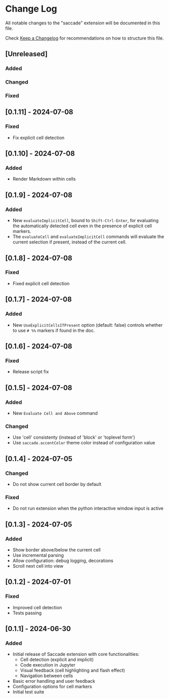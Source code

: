# Change Log

All notable changes to the "saccade" extension will be documented in this file.

Check [Keep a Changelog](http://keepachangelog.com/) for recommendations on how to structure this file.

## [Unreleased]

### Added

### Changed

### Fixed

## [0.1.11] - 2024-07-08

### Fixed

- Fix explicit cell detection

## [0.1.10] - 2024-07-08

### Added

- Render Markdown within cells

## [0.1.9] - 2024-07-08

### Added

- New `evaluateImplicitCell`, bound to `Shift-Ctrl-Enter`, for evaluating the automatically detected cell even in the presence of explicit cell markers.
- The `evaluateCell` and `evaluateImplicitCell` commands will evaluate the current selection if present, instead of the current cell.

## [0.1.8] - 2024-07-08

### Fixed

- Fixed explicit cell detection

## [0.1.7] - 2024-07-08

### Added

- New `UseExplicitCellsIfPresent` option (default: false) controls whether to use `# %%` markers if found in the doc.

## [0.1.6] - 2024-07-08

### Fixed

- Release script fix

## [0.1.5] - 2024-07-08

### Added

- New `Evaluate Cell and Above` command

### Changed

- Use 'cell' consistenty (instead of 'block' or 'toplevel form')
- Use `saccade.accentColor` theme color instead of configuration value

## [0.1.4] - 2024-07-05

### Changed

- Do not show current cell border by default

### Fixed

- Do not run extension when the python interactive window input is active

## [0.1.3] - 2024-07-05

### Added

- Show border above/below the current cell
- Use incremental parsing
- Allow configuration: debug logging, decorations
- Scroll next cell into view

## [0.1.2] - 2024-07-01

### Fixed

- Improved cell detection
- Tests passing

## [0.1.1] - 2024-06-30

### Added
- Initial release of Saccade extension with core functionalities:
  - Cell detection (explicit and implicit)
  - Code execution in Jupyter
  - Visual feedback (cell highlighting and flash effect)
  - Navigation between cells
- Basic error handling and user feedback
- Configuration options for cell markers
- Initial test suite

